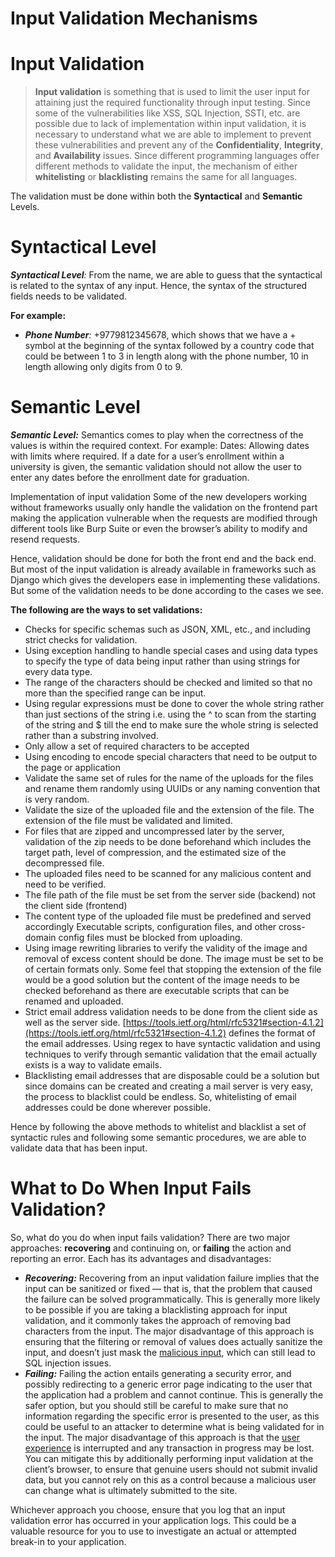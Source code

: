 # Input Validation Mechanisms

# Input Validation

> **Input validation** is something that is used to limit the user input for attaining just the required functionality through input testing. Since some of the vulnerabilities like XSS, SQL Injection, SSTI, etc. are possible due to lack of implementation within input validation, it is necessary to understand what we are able to implement to prevent these vulnerabilities and prevent any of the **Confidentiality**, **Integrity**, and **Availability** issues. Since different programming languages offer different methods to validate the input, the mechanism of either **whitelisting** or **blacklisting** remains the same for all languages.
> 

The validation must be done within both the **Syntactical** and **Semantic** Levels.

# Syntactical Level

***Syntactical Level**:* From the name, we are able to guess that the syntactical is related to the syntax of any input. Hence, the syntax of the structured fields needs to be validated.

**For example:**

- ***Phone Number**:* +9779812345678, which shows that we have a + symbol at the beginning of the syntax followed by a country code that could be between 1 to 3 in length along with the phone number, 10 in length allowing only digits from 0 to 9.

# Semantic Level

***Semantic Level:*** Semantics comes to play when the correctness of the values is within the required context. For example: Dates: Allowing dates with limits where required. If a date for a user’s enrollment within a university is given, the semantic validation should not allow the user to enter any dates before the enrollment date for graduation.

Implementation of input validation Some of the new developers working without frameworks usually only handle the validation on the frontend part making the application vulnerable when the requests are modified through different tools like Burp Suite or even the browser’s ability to modify and resend requests.

Hence, validation should be done for both the front end and the back end. But most of the input validation is already available in frameworks such as Django which gives the developers ease in implementing these validations. But some of the validation needs to be done according to the cases we see.

**The following are the ways to set validations:**

- Checks for specific schemas such as JSON, XML, etc., and including strict checks for validation.
- Using exception handling to handle special cases and using data types to specify the type of data being input rather than using strings for every data type.
- The range of the characters should be checked and limited so that no more than the specified range can be input.
- Using regular expressions must be done to cover the whole string rather than just sections of the string i.e. using the ^ to scan from the starting of the string and $ till the end to make sure the whole string is selected rather than a substring involved.
- Only allow a set of required characters to be accepted
- Using encoding to encode special characters that need to be output to the page or application
- Validate the same set of rules for the name of the uploads for the files and rename them randomly using UUIDs or any naming convention that is very random.
- Validate the size of the uploaded file and the extension of the file. The extension of the file must be validated and limited.
- For files that are zipped and uncompressed later by the server, validation of the zip needs to be done beforehand which includes the target path, level of compression, and the estimated size of the decompressed file.
- The uploaded files need to be scanned for any malicious content and need to be verified.
- The file path of the file must be set from the server side (backend) not the client side (frontend)
- The content type of the uploaded file must be predefined and served accordingly Executable scripts, configuration files, and other cross-domain config files must be blocked from uploading.
- Using image rewriting libraries to verify the validity of the image and removal of excess content should be done. The image must be set to be of certain formats only. Some feel that stopping the extension of the file would be a good solution but the content of the image needs to be checked beforehand as there are executable scripts that can be renamed and uploaded.
- Strict email address validation needs to be done from the client side as well as the server side. [https://tools.ietf.org/html/rfc5321#section-4.1.2](https://tools.ietf.org/html/rfc5321#section-4.1.2) defines the format of the email addresses. Using regex to have syntactic validation and using techniques to verify through semantic validation that the email actually exists is a way to validate emails.
- Blacklisting email addresses that are disposable could be a solution but since domains can be created and creating a mail server is very easy, the process to blacklist could be endless. So, whitelisting of email addresses could be done wherever possible.

Hence by following the above methods to whitelist and blacklist a set of syntactic rules and following some semantic procedures, we are able to validate data that has been input.

# **What to Do When Input Fails Validation?**

So, what do you do when input fails validation? There are two major approaches: **recovering** and continuing on, or **failing** the action and reporting an error. Each has its advantages and disadvantages:

- ***Recovering:*** Recovering from an input validation failure implies that the input can be sanitized or fixed — that is, that the problem that caused the failure can be solved programmatically. This is generally more likely to be possible if you are taking a blacklisting approach for input validation, and it commonly takes the approach of removing bad characters from the input. The major disadvantage of this approach is ensuring that the filtering or removal of values does actually sanitize the input, and doesn’t just mask the [malicious input](https://www.sciencedirect.com/topics/computer-science/malicious-input), which can still lead to SQL injection issues.
- ***Failing:*** Failing the action entails generating a security error, and possibly redirecting to a generic error page indicating to the user that the application had a problem and cannot continue. This is generally the safer option, but you should still be careful to make sure that no information regarding the specific error is presented to the user, as this could be useful to an attacker to determine what is being validated for in the input. The major disadvantage of this approach is that the [user experience](https://www.sciencedirect.com/topics/computer-science/user-experience) is interrupted and any transaction in progress may be lost. You can mitigate this by additionally performing input validation at the client’s browser, to ensure that genuine users should not submit invalid data, but you cannot rely on this as a control because a malicious user can change what is ultimately submitted to the site.

Whichever approach you choose, ensure that you log that an input validation error has occurred in your application logs. This could be a valuable resource for you to use to investigate an actual or attempted break-in to your application.
